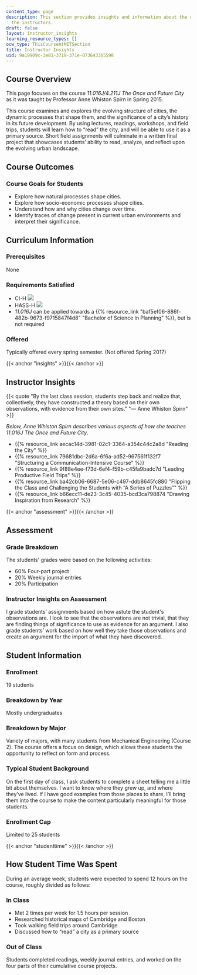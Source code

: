 ```yaml
---
content_type: page
description: This section provides insights and information about the course from
  the instructors.
draft: false
layout: instructor_insights
learning_resource_types: []
ocw_type: ThisCourseAtMITSection
title: Instructor Insights
uid: 9a19909c-3e81-3719-371e-073643365598
---
```

## Course Overview

This page focuses on the course _11.016J/4.211J The Once and Future City_ as it was taught by Professor Anne Whiston Spirn in Spring 2015.

This course examines and explores the evolving structure of cities, the dynamic processes that shape them, and the significance of a city’s history in its future development. By using lectures, readings, workshops, and field trips, students will learn how to “read” the city, and will be able to use it as a primary source. Short field assignments will culminate in a written final project that showcases students’ ability to read, analyze, and reflect upon the evolving urban landscape.

## Course Outcomes

### Course Goals for Students

- Explore how natural processes shape cities.
- Explore how socio-economic processes shape cities.
- Understand how and why cities change over time.
- Identify traces of change present in current urban environments and interpret their significance.

## Curriculum Information

### Prerequisites

None

### Requirements Satisfied

- CI-H ![](/images/educator/icon-question-cih.png)
- HASS-H ![](/images/educator/icon-question-hass-h.png)
- _11.016J_ can be applied towards a {{% resource_link "baf5ef06-886f-482b-9673-f9715847f4d8" "Bachelor of Science in Planning" %}}, but is not required

### Offered

Typically offered every spring semester. (Not offered Spring 2017)

{{< anchor "insights" >}}{{< /anchor >}}

## Instructor Insights

{{< quote "By the last class session, students step back and realize that, collectively, they have constructed a theory based on their own observations, with evidence from their own sites." "— Anne Whiston Spirn" >}}

_Below, Anne Whiston Spirn describes various aspects of how she teaches 11.016J The Once and Future City_.

- {{% resource_link aecac14d-3981-02c1-3364-a354c44c2a8d "Reading the City" %}}
- {{% resource_link 79681dbc-2d6a-6f6a-ad52-967561f132f7 "Structuring a Communication-Intensive Course" %}}
- {{% resource_link 9f88e4ee-f73d-6ef4-f59b-c45fa9badc7d "Leading Productive Field Trips" %}}
- {{% resource_link ba42cb06-6687-5e06-c497-ddb8645fc880 "Flipping the Class and Challenging the Students with “A Series of Puzzles”" %}}
- {{% resource_link b66ecc11-de23-3c45-4035-bcd3ca798874 "Drawing Inspiration from Research" %}}

{{< anchor "assessment" >}}{{< /anchor >}}

## Assessment

### Grade Breakdown

The students' grades were based on the following activities:

- 60% Four-part project
- 20% Weekly journal entries
- 20% Participation

### Instructor Insights on Assessment

I grade students’ assignments based on how astute the student's observations are. I look to see that the observations are not trivial, that they are finding things of significance to use as evidence for an argument. I also grade students’ work based on how well they take those observations and create an argument for the import of what they have discovered.

## Student Information

### Enrollment

19 students

### Breakdown by Year

Mostly undergraduates

### Breakdown by Major

Variety of majors, with many students from Mechanical Engineering (Course 2). The course offers a focus on design, which allows these students the opportunity to reflect on form and process.

### Typical Student Background

On the first day of class, I ask students to complete a sheet telling me a little bit about themselves. I want to know where they grew up, and where they’ve lived. If I have good examples from those places to share, I’ll bring them into the course to make the content particularly meaningful for those students.

### Enrollment Cap

Limited to 25 students

{{< anchor "studenttime" >}}{{< /anchor >}}

## How Student Time Was Spent

During an average week, students were expected to spend 12 hours on the course, roughly divided as follows:

### In Class

- Met 2 times per week for 1.5 hours per session
- Researched historical maps of Cambridge and Boston
- Took walking field trips around Cambridge
- Discussed how to “read” a city as a primary source

### Out of Class

Students completed readings, weekly journal entries, and worked on the four parts of their cumulative course projects.